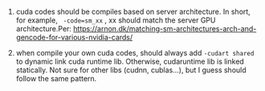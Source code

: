 [comment]: <> (Some notes)

1. cuda codes should be compiles based on server architecture. In short, for example, ` -code=sm_xx` , xx should match the server GPU architecture.Per: https://arnon.dk/matching-sm-architectures-arch-and-gencode-for-various-nvidia-cards/

2. when compile your own cuda codes, should always add `-cudart shared` to dynamic link cuda runtime lib. Otherwise, cudaruntime lib is linked statically. Not sure for other libs (cudnn, cublas...), but I guess should follow the same pattern.
